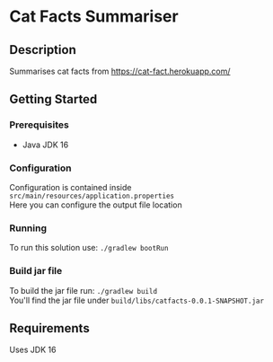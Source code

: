 # Cat Facts Summariser

## Description

Summarises cat facts from https://cat-fact.herokuapp.com/

## Getting Started

### Prerequisites
* Java JDK 16

### Configuration
Configuration is contained inside ``src/main/resources/application.properties`` \
Here you can configure the output file location

### Running
To run this solution use:
``./gradlew bootRun``

### Build jar file
To build the jar file run:
``./gradlew build`` \
You'll find the jar file under ``build/libs/catfacts-0.0.1-SNAPSHOT.jar``

## Requirements
Uses JDK 16